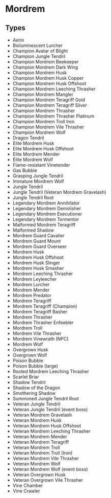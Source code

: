 # Mordrem
## Types
* Aerin
* Bioluminescent Lurcher
* Champion Avatar of Blight
* Champion Jungle Tendril
* Champion Mordrem Beekeeper
* Champion Mordrem Dark Wing
* Champion Mordrem Husk
* Champion Mordrem Husk Copper
* Champion Mordrem Husk Offshoot
* Champion Mordrem Leeching Thrasher
* Champion Mordrem Mangler
* Champion Mordrem Teragriff Gold
* Champion Mordrem Teragriff Silver
* Champion Mordrem Thrasher
* Champion Mordrem Thrasher Platinum
* Champion Mordrem Troll Iron
* Champion Mordrem Vile Thrasher
* Champion Mordrem Wolf
* Dragon Tendril
* Elite Mordrem Husk
* Elite Mordrem Husk Offshoot
* Elite Mordrem Mender
* Elite Mordrem Wolf
* Flame-resistant Vinetender
* Gas Bubble
* Grasping Jungle Tendril
* Immature Mordrem Wolf
* Jungle Tendril
* Jungle Tendril (Veteran Mordrem Gravelash)
* Jungle Tendril Root
* Legendary Mordrem Annihilator
* Legendary Mordrem Demolisher
* Legendary Mordrem Executioner
* Legendary Mordrem Tormentor
* Malformed Mordrem Teragriff
* Malformed Shadow
* Mordrem Guard Cavalier
* Mordrem Guard Mount
* Mordrem Guard Overseer
* Mordrem Husk
* Mordrem Husk Offshoot
* Mordrem Husk Slinger
* Mordrem Husk Smasher
* Mordrem Leeching Thrasher
* Mordrem Leyleecher
* Mordrem Lurcher
* Mordrem Mender
* Mordrem Predator
* Mordrem Teragriff
* Mordrem Teragriff (Champion)
* Mordrem Teragriff Basher
* Mordrem Thrasher
* Mordrem Thrasher Enfeebler
* Mordrem Troll
* Mordrem Vile Thrasher
* Mordrem Vinewrath (NPC)
* Mordrem Wolf
* Overgrown Husk
* Overgrown Wolf
* Poison Bubble
* Poison Bubble (large)
* Rooted Mordrem Leeching Thrasher
* Scarlet Briar
* Shadow Tendril
* Shadow of the Dragon
* Smothering Shadow
* Summoned Jungle Tendril Root
* Veteran Jungle Tendril
* Veteran Jungle Tendril (event boss)
* Veteran Mordrem Gravelash
* Veteran Mordrem Husk
* Veteran Mordrem Husk Offshoot
* Veteran Mordrem Leeching Thrasher
* Veteran Mordrem Mender
* Veteran Mordrem Teragriff
* Veteran Mordrem Troll
* Veteran Mordrem Troll (Iron)
* Veteran Mordrem Vile Thrasher
* Veteran Mordrem Wolf
* Veteran Mordrem Wolf (event boss)
* Veteran Overgrown Husk
* Veteran Overgrown Vile Thrasher
* Vine Chamber
* Vine Crawler
